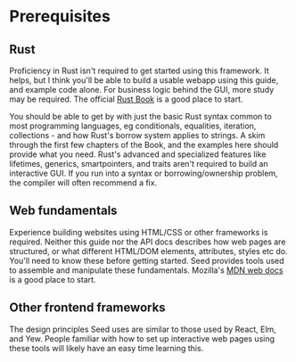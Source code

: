 # Prerequisites

## Rust
Proficiency in Rust isn't required to get started using this framework.
It helps, but I think you'll be able to build a usable webapp using this guide,
and example code alone. For business logic behind the GUI, more study may be required.
The official [Rust Book](https://doc.rust-lang.org/book/index.html) is a good
place to start.

You should be able to get by with just the basic Rust syntax common to most programming
languages, eg conditionals, equalities, iteration, collections - and how Rust's borrow system applies
to strings. A skim through the first few chapters of the Book, and the examples here should provide 
what you need. Rust's advanced and specialized features like lifetimes, generics, smartpointers, and traits
aren't required to build an interactive GUI. If you run into a syntax or borrowing/ownership
problem, the compiler will often recommend a fix.

## Web fundamentals
Experience building websites using HTML/CSS or other frameworks
is required. Neither this guide nor the API docs describes how web pages are structured,
or what different HTML/DOM elements, attributes, styles etc do. You'll need to know these before
getting started. Seed provides tools used to assemble and manipulate these fundamentals.
Mozilla's [MDN web docs](https://developer.mozilla.org/en-US/docs/Learn)
is a good place to start.

## Other frontend frameworks
The design principles Seed uses are similar to those
used by React, Elm, and Yew. People familiar with how to set up interactive web pages
using these tools will likely have an easy time learning this.
